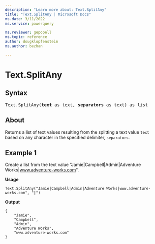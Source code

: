 ```yaml
---
description: "Learn more about: Text.SplitAny"
title: "Text.SplitAny | Microsoft Docs"
ms.date: 3/11/2022
ms.service: powerquery

ms.reviewer: gepopell
ms.topic: reference
author: dougklopfenstein
ms.author: bezhan

---
```

# Text.SplitAny

## Syntax

<pre>
Text.SplitAny(<b>text</b> as text, <b>separators</b> as text) as list
</pre>
  
## About

Returns a list of text values resulting from the splitting a text value `text` based on any character in the specified delimiter, `separators`.

## Example 1

Create a list from the text value "Jamie|Campbell|Admin|Adventure Works|www.adventure-works.com".

**Usage**

```powerquery-m
Text.SplitAny("Jamie|Campbell|Admin|Adventure Works|www.adventure-works.com", "|")
```

**Output**

```powerquery-m
{
    "Jamie",
    "Campbell",
    "Admin",
    "Adventure Works",
    "www.adventure-works.com"
}
```
